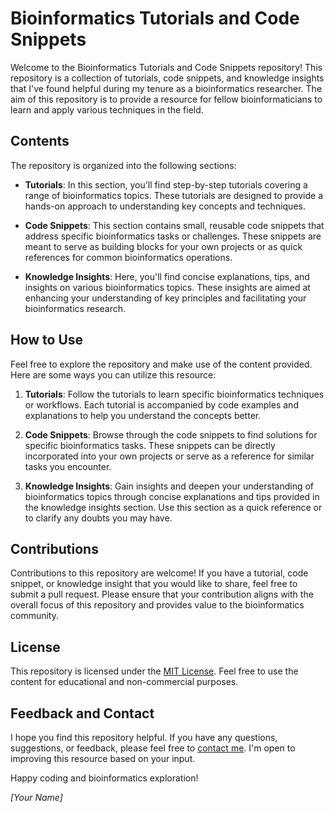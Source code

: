 # Bioinformatics Tutorials and Code Snippets

Welcome to the Bioinformatics Tutorials and Code Snippets repository! This repository is a collection of tutorials, code snippets, and knowledge insights that I've found helpful during my tenure as a bioinformatics researcher. The aim of this repository is to provide a resource for fellow bioinformaticians to learn and apply various techniques in the field.

## Contents

The repository is organized into the following sections:

- **Tutorials**: In this section, you'll find step-by-step tutorials covering a range of bioinformatics topics. These tutorials are designed to provide a hands-on approach to understanding key concepts and techniques.

- **Code Snippets**: This section contains small, reusable code snippets that address specific bioinformatics tasks or challenges. These snippets are meant to serve as building blocks for your own projects or as quick references for common bioinformatics operations.

- **Knowledge Insights**: Here, you'll find concise explanations, tips, and insights on various bioinformatics topics. These insights are aimed at enhancing your understanding of key principles and facilitating your bioinformatics research.

## How to Use

Feel free to explore the repository and make use of the content provided. Here are some ways you can utilize this resource:

1. **Tutorials**: Follow the tutorials to learn specific bioinformatics techniques or workflows. Each tutorial is accompanied by code examples and explanations to help you understand the concepts better.

2. **Code Snippets**: Browse through the code snippets to find solutions for specific bioinformatics tasks. These snippets can be directly incorporated into your own projects or serve as a reference for similar tasks you encounter.

3. **Knowledge Insights**: Gain insights and deepen your understanding of bioinformatics topics through concise explanations and tips provided in the knowledge insights section. Use this section as a quick reference or to clarify any doubts you may have.

## Contributions

Contributions to this repository are welcome! If you have a tutorial, code snippet, or knowledge insight that you would like to share, feel free to submit a pull request. Please ensure that your contribution aligns with the overall focus of this repository and provides value to the bioinformatics community.

## License

This repository is licensed under the [MIT License](LICENSE). Feel free to use the content for educational and non-commercial purposes.

## Feedback and Contact

I hope you find this repository helpful. If you have any questions, suggestions, or feedback, please feel free to [contact me](mailto:your-email@example.com). I'm open to improving this resource based on your input.

Happy coding and bioinformatics exploration!

*[Your Name]*
